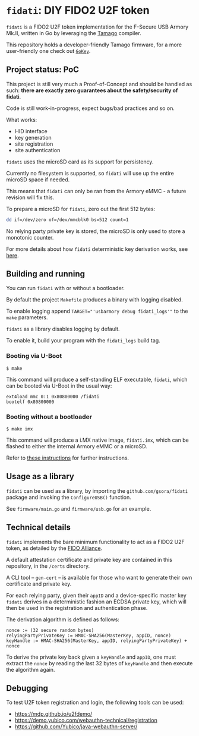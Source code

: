 # `fidati`: DIY FIDO2 U2F token

`fidati` is a FIDO2 U2F token implementation for the F-Secure USB Armory Mk.II, written in Go by leveraging the [Tamago](https://github.com/f-secure-foundry/tamago) compiler.

This repository holds a developer-friendly Tamago firmware, for a more user-friendly one check out [`GoKey`](https://github.com/f-secure-foundry/gokey).

## Project status: **PoC**

This project is still very much a Proof-of-Concept and should be handled as such: **there are exactly zero guarantees about the safety/security of fidati**.

Code is still work-in-progress, expect bugs/bad practices and so on.

What works:
 - HID interface
 - key generation
 - site registration
 - site authentication

`fidati` uses the microSD card as its support for persistency. 

Currently no filesystem is supported, so `fidati` will use up the entire microSD space if needed.

This means that `fidati` can only be ran from the Armory eMMC - a future revision will fix this.

To prepare a microSD for `fidati`, zero out the first 512 bytes:

```bash
dd if=/dev/zero of=/dev/mmcblk0 bs=512 count=1
```

No relying party private key is stored, the microSD is only used to store a monotonic counter.

For more details about how `fidati` deterministic key derivation works, see [here](https://www.yubico.com/blog/yubicos-u2f-key-wrapping/).

## Building and running

You can run `fidati` with or without a bootloader.

By default the project `Makefile` produces a binary with logging disabled.

To enable logging append `TARGET="'usbarmory debug fidati_logs'"` to the `make` parameters.

`fidati` as a library disables logging by default.

To enable it, build your program with the `fidati_logs` build tag.

### Booting via U-Boot

```
$ make
```

This command will produce a self-standing ELF executable, `fidati`, which can be booted via U-Boot in the usual way:

```
ext4load mmc 0:1 0x80800000 /fidati
bootelf 0x80800000
```

### Booting without a bootloader

```
$ make imx
```

This command will produce a i.MX native image, `fidati.imx`, which can be flashed to either the internal Armory eMMC or a microSD.

Refer to [these instructions](https://github.com/f-secure-foundry/usbarmory/wiki/Boot-Modes-(Mk-II)#flashing-imx-native-images) for further instructions.

## Usage as a library

`fidati` can be used as a library, by importing the `github.com/gsora/fidati` package and invoking the `ConfigureUSB()` function.

See `firmware/main.go` and `firmware/usb.go` for an example.

## Technical details

`fidati` implements the bare minimum functionality to act as a FIDO2 U2F token, as detailed by the [FIDO Alliance](https://fidoalliance.org/specifications/download/).

A default attestation certificate and private key are contained in this repository, in the `/certs` directory.

A CLI tool &ndash; `gen-cert` &ndash; is available for those who want to generate their own certificate and private key.

For each relying party, given their `appID` and a device-specific master key `fidati` derives in a deterministic fashion an ECDSA private key, which will then be used in the registration and authentication phase.

The derivation algorithm is defined as follows:

```
nonce := (32 secure random bytes)
relyingPartyPrivateKey := HMAC-SHA256(MasterKey, appID, nonce)
keyHandle := HMAC-SHA256(MasterKey, appID, relyingPartyPrivateKey) + nonce
```

To derive the private key back given a `keyHandle` and `appID`, one must extract the `nonce` by reading the last 32 bytes of `keyHandle` and then execute the algorithm again.

## Debugging

To test U2F token registration and login, the following tools can be used:
 - https://mdp.github.io/u2fdemo/
 - https://demo.yubico.com/webauthn-technical/registration
 - https://github.com/Yubico/java-webauthn-server/
